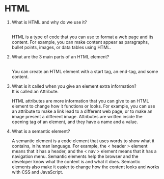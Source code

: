 # HTML
<ol>

<li>What is HTML and why do we use it?</li>
    <br>

HTML is a type of code that you can use to format a web page and its content. For example, you can make content appear as paragraphs, bullet points, images, or data tables using HTML.
<li>What are the 3 main parts of an HTML element?</li> <br>
<p>You can create an HTML element with a start tag, an end-tag, and some content.
</p>
<li> What is it called when you give an element extra information?

<br>
It is called an Attribute. 

<br>

<p>HTML attributes are more information that you can give to an HTML element to change how it functions or looks. For example, you can use an attribute to make a link lead to a different web page, or to make an image present a different image. Attributes are written inside the opening tag of an element, and they have a name and a value. 
<li> What is a semantic element?

<br>
<p>A semantic element is a code element that uses words to show what it contains, in human language. For example, the < header > element means that it has a header, and the < nav > element means that it has a navigation menu. Semantic elements help the browser and the developer know what the content is and what it does. Semantic elements also make it easier to change how the content looks and works with CSS and JavaScript. </p>
